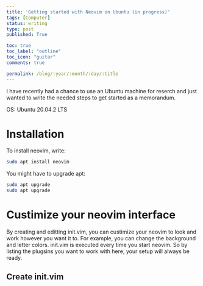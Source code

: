 ```yaml
---
title: 'Getting started with Neovim on Ubuntu (in progress)'
tags: [Computer]
status: writing
type: post
published: True

toc: true
toc_label: "outline"
toc_icon: "guitar"
comments: true

permalink: /blog/:year/:month/:day/:title
--- 
```

I have recently had a chance to use an Ubuntu machine for reserch and just wanted to write the needed steps to get started as a memorandum.

OS: Ubuntu 20.04.2 LTS

# Installation
To install neovim, write:
```bash
sudo apt install neovim
```
You might have to upgrade apt:
```bash
sudo apt upgrade
sudo apt upgrade
```
# Custimize your neovim interface
By creating and editting init.vim, you can custimize your neovim to look and work however you want it to. For example, you can change the background and letter colors. init.vim is executed every time you start neovim. So by listing the plugsins you want to work with here, your setup will always be ready.
## Create init.vim


